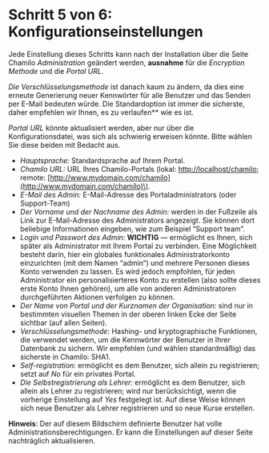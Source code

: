 # Schritt 5 von 6: Konfigurationseinstellungen

Jede Einstellung dieses Schritts kann nach der Installation über die Seite Chamilo _Administration_ geändert werden, **ausnahme** für die _Encryption Methode_ und die _Portal URL._

_Die Verschlüsselungsmethode_ ist danach kaum zu ändern, da dies eine erneute Generierung neuer Kennwörter für alle Benutzer und das Senden per E-Mail bedeuten würde. Die Standardoption ist immer die sicherste, daher empfehlen wir Ihnen, es zu verlaufen\*\* wie es ist.

_Portal URL_ könnte aktualisiert werden, aber nur über die Konfigurationsdatei, was sich als schwierig erweisen könnte. Bitte wählen Sie diese beiden mit Bedacht aus.

* _Hauptsprache:_ Standardsprache auf Ihrem Portal.
* _Chamilo URL:_ URL Ihres Chamilo-Portals \(lokal: [http://localhost/chamilo](http://localhost/chamilo); remote: [http://www.mydomain.com/chamilo](http://www.mydomain.com/chamilo)\).
* _E-Mail des Admin:_ E-Mail-Adresse des Portaladministrators \(oder Support-Team\)
* _Der Vorname und der Nachname des Admin:_ werden in der Fußzeile als Link zur E-Mail-Adresse des Administrators angezeigt. Sie können dort beliebige Informationen eingeben, wie zum Beispiel “Support team”.
* _Login und Passwort des Admin:_ **WICHTIG** — ermöglicht es Ihnen, sich später als Administrator mit Ihrem Portal zu verbinden. Eine Möglichkeit besteht darin, hier ein globales funktionales Administratorkonto einzurichten \(mit dem Namen “admin”\) und mehrere Personen dieses Konto verwenden zu lassen. Es wird jedoch empfohlen, für jeden Administrator ein personalisierteres Konto zu erstellen \(also sollte dieses erste Konto Ihnen gehören\), um alle von anderen Administratoren durchgeführten Aktionen verfolgen zu können.
* _Der Name von Portal und der Kurznamen der Organisation:_  sind nur in bestimmten visuellen Themen in der oberen linken Ecke der Seite sichtbar \(auf allen Seiten\).
* _Verschlüsselungsmethode:_ Hashing- und kryptographische Funktionen, die verwendet werden, um die Kennwörter der Benutzer in Ihrer Datenbank zu sichern. Wir empfehlen \(und wählen standardmäßig\) das sicherste in Chamilo: SHA1.
* _Self-registration:_ ermöglicht es dem Benutzer, sich allein zu registrieren; setzt auf _No_ für ein privates Portal.
* _Die Selbstregistrierung als Lehrer:_ ermöglicht es dem Benutzer, sich allein als Lehrer zu registrieren; wird nur berücksichtigt, wenn die vorherige Einstellung auf _Yes_ festgelegt ist. Auf diese Weise können sich neue Benutzer als Lehrer registrieren und so neue Kurse erstellen.

**Hinweis**: Der auf diesem Bildschirm definierte Benutzer hat volle Administrationsberechtigungen. Er kann die Einstellungen auf dieser Seite nachträglich aktualisieren.

